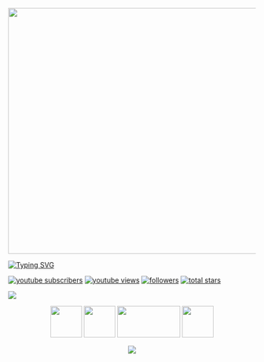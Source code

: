 <p align="center"><img src="https://user-images.githubusercontent.com/74038190/225813708-98b745f2-7d22-48cf-9150-083f1b00d6c9.gif" width="1400" height="500"></p>
<a href="https://git.io/typing-svg"><img src="https://readme-typing-svg.demolab.com?font=Fira+Code&size=50&pause=500&color=38C2FFFF&center=true&random=false&width=1000&height=100&lines=Kirayxa2" alt="Typing SVG" /></a>

<p align="left">
      <a href="https://www.youtube.com/@Kirayxa2?sub_confirmation=1">
         <img alt="youtube subscribers" title="Subscribe to my YouTube channel" src="https://custom-icon-badges.demolab.com/youtube/channel/subscribers/UCRNSwYz8fxdTurVyrJR531A?color=%23E05D44&label=SUBSCRIBE&logo=video&logoColor=white&style=for-the-badge&labelColor=CE4630"/></a> 
      <a href="https://www.youtube.com/@Kirayxa2">
         <img alt="youtube views" title="YouTube views" src="https://custom-icon-badges.demolab.com/youtube/channel/views/UCRNSwYz8fxdTurVyrJR531A?color=%23E1AD0E&logo=eye&logoColor=white&style=for-the-badge&labelColor=C79600"/></a> 
      <a href="https://github.com/kirayxa2?tab=followers">
         <img alt="followers" title="Follow me on Github" src="https://custom-icon-badges.demolab.com/github/followers/kirayxa2?color=236ad3&labelColor=1155ba&style=for-the-badge&logo=person-add&label=Follow&logoColor=white"/></a>
      <a href="https://github.com/kirayxa2?tab=repositories&sort=stargazers">
         <img alt="total stars" title="Total stars on GitHub" src="https://custom-icon-badges.demolab.com/github/stars/kirayxa2?color=55960c&style=for-the-badge&labelColor=488207&logo=star"/></a>
   </p>

   <img src="https://user-images.githubusercontent.com/74038190/212284100-561aa473-3905-4a80-b561-0d28506553ee.gif">

<p align="center">
   <img src="https://user-images.githubusercontent.com/74038190/212257472-08e52665-c503-4bd9-aa20-f5a4dae769b5.gif" width="64" height="64">
   <img src="https://user-images.githubusercontent.com/74038190/212257465-7ce8d493-cac5-494e-982a-5a9deb852c4b.gif" width="64" height="64">
   <img src="https://user-images.githubusercontent.com/74038190/212281775-b468df30-4edc-4bf8-a4ee-f52e1aaddc86.gif" width="128" height="64">
   <img src="https://user-images.githubusercontent.com/74038190/212257467-871d32b7-e401-42e8-a166-fcfd7baa4c6b.gif" width="64" height="64">
</p>
   


<p align="center">
   <img src="http://github-profile-summary-cards.vercel.app/api/cards/profile-details?username=kirayxa2&theme=tokyonight">
</p>
